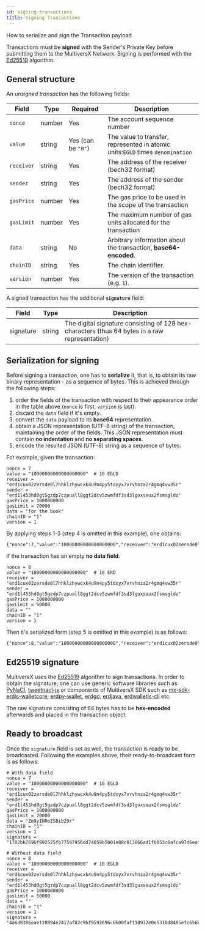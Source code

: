 ```yaml
---
id: signing-transactions
title: Signing Transactions
---
```


How to serialize and sign the Transaction payload

Transactions must be **signed** with the Sender's Private Key before submitting them to the MultiversX Network. Signing is performed with the [Ed25519](https://ed25519.cr.yp.to/) algorithm.

## **General structure**

An _unsigned transaction_ has the following fields:

| Field      | Type   | Required           | Description                                                                    |
| ---------- | ------ | ------------------ | ------------------------------------------------------------------------------ |
| `nonce`    | number | Yes                | The account sequence number                                                    |
| `value`    | string | Yes (can be `"0"`) | The value to transfer, represented in atomic units:`EGLD` times `denomination` |
| `receiver` | string | Yes                | The address of the receiver (bech32 format)                                    |
| `sender`   | string | Yes                | The address of the sender (bech32 format)                                      |
| `gasPrice` | number | Yes                | The gas price to be used in the scope of the transaction                       |
| `gasLimit` | number | Yes                | The maximum number of gas units allocated for the transaction                  |
| `data`     | string | No                 | Arbitrary information about the transaction, **base64-encoded**.               |
| `chainID`  | string | Yes                | The chain identifier.                                                          |
| `version`  | number | Yes                | The version of the transaction (e.g. `1`).                                     |

A signed transaction has the additional **`signature`** field:

| Field     | Type   | Description                                                                                    |
| --------- | ------ | ---------------------------------------------------------------------------------------------- |
| signature | string | The digital signature consisting of 128 hex-characters (thus 64 bytes in a raw representation) |

## **Serialization for signing**

Before signing a transaction, one has to **serialize** it, that is, to obtain its raw binary representation - as a sequence of bytes. This is achieved through the following steps:

1. order the fields of the transaction with respect to their appearance order in the table above (`nonce` is first, `version` is last).
2. discard the `data` field if it's empty.
3. convert the `data` payload to its **base64** representation.
4. obtain a JSON representation (UTF-8 string) of the transaction, maintaining the order of the fields. This JSON representation must contain **no indentation** and **no separating spaces**.
5. encode the resulted JSON (UTF-8) string as a sequence of bytes.

For example, given the transaction:

```
nonce = 7
value = "10000000000000000000"  # 10 EGLD
receiver = "erd1cux02zersde0l7hhklzhywcxk4u9n4py5tdxyx7vrvhnza2r4gmq4vw35r"
sender = "erd1l453hd0gt5gzdp7czpuall8ggt2dcv5zwmfdf3sd3lguxseux2fsmsgldz"
gasPrice = 1000000000
gasLimit = 70000
data = "for the book"
chainID = "1"
version = 1
```

By applying steps 1-3 (step 4 is omitted in this example), one obtains:

```
{"nonce":7,"value":"10000000000000000000","receiver":"erd1cux02zersde0l7hhklzhywcxk4u9n4py5tdxyx7vrvhnza2r4gmq4vw35r","sender":"erd1l453hd0gt5gzdp7czpuall8ggt2dcv5zwmfdf3sd3lguxseux2fsmsgldz","gasPrice":1000000000,"gasLimit":70000,"data":"Zm9yIHRoZSBib29r","chainID":"1","version":1}
```

If the transaction has an empty **no data field**:

```
nonce = 8
value = "10000000000000000000"  # 10 ERD
receiver = "erd1cux02zersde0l7hhklzhywcxk4u9n4py5tdxyx7vrvhnza2r4gmq4vw35r"
sender = "erd1l453hd0gt5gzdp7czpuall8ggt2dcv5zwmfdf3sd3lguxseux2fsmsgldz"
gasPrice = 1000000000
gasLimit = 50000
data = ""
chainID = "1"
version = 1
```

Then it's serialized form (step 5 is omitted in this example) is as follows:

```
{"nonce":8,"value":"10000000000000000000","receiver":"erd1cux02zersde0l7hhklzhywcxk4u9n4py5tdxyx7vrvhnza2r4gmq4vw35r","sender":"erd1l453hd0gt5gzdp7czpuall8ggt2dcv5zwmfdf3sd3lguxseux2fsmsgldz","gasPrice":1000000000,"gasLimit":50000,"chainID":"1","version":1}
```

## **Ed25519 signature**

MultiversX uses the [Ed25519](https://ed25519.cr.yp.to/) algorithm to sign transactions. In order to obtain the signature, one can use generic software libraries such as [PyNaCl](https://pynacl.readthedocs.io/en/stable/signing/), [tweetnacl-js](https://github.com/dchest/tweetnacl-js#signatures) or components of MultiversX SDK such as [mx-sdk-erdjs-walletcore](https://github.com/multiversx/mx-sdk-erdjs-walletcore), [erdpy-wallet](https://github.com/multiversx/mx-sdk-erdpy-wallet), [erdgo](https://github.com/multiversx/mx-sdk-erdgo), [erdjava](https://github.com/multiversx/mx-sdk-erdjava), [erdwalletjs-cli](https://github.com/multiversx/mx-sdk-erdjs-wallet-cli) etc.

The raw signature consisting of 64 bytes has to be **hex-encoded** afterwards and placed in the transaction object.

## **Ready to broadcast**

Once the `signature` field is set as well, the transaction is ready to be broadcasted. Following the examples above, their ready-to-broadcast form is as follows:

```
# With data field
nonce = 7
value = "10000000000000000000"  # 10 EGLD
receiver = "erd1cux02zersde0l7hhklzhywcxk4u9n4py5tdxyx7vrvhnza2r4gmq4vw35r"
sender = "erd1l453hd0gt5gzdp7czpuall8ggt2dcv5zwmfdf3sd3lguxseux2fsmsgldz"
gasPrice = 1000000000
gasLimit = 70000
data = "Zm9yIHRoZSBib29r"
chainID = "1"
version = 1
signature = "1702bb7696f992525fb77597956dd74059b5b01e88c813066ad1f6053c6afca97d6eaf7039b2a21cccc7d73b3e5959be4f4c16f862438c7d61a30c91e3d16c01"
```

```
# Without data field
nonce = 8
value = "10000000000000000000"  # 10 EGLD
receiver = "erd1cux02zersde0l7hhklzhywcxk4u9n4py5tdxyx7vrvhnza2r4gmq4vw35r"
sender = "erd1l453hd0gt5gzdp7czpuall8ggt2dcv5zwmfdf3sd3lguxseux2fsmsgldz"
gasPrice = 1000000000
gasLimit = 50000
data = ""
chainID = "1"
version = 1
signature = "4a6d8186eae110894e7417af82c9bf9592696c0600faf110972e0e5310d8485efc656b867a2336acec2b4c1e5f76c9cc70ba1803c6a46455ed7f1e2989a90105"
```

